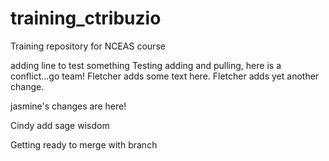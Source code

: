 # training_ctribuzio
Training repository for NCEAS course


adding line to test something
Testing adding and pulling, here is a conflict...go team! Fletcher adds some text here. Fletcher adds yet another change.


jasmine's changes are here!

Cindy add sage wisdom

Getting ready to merge with branch